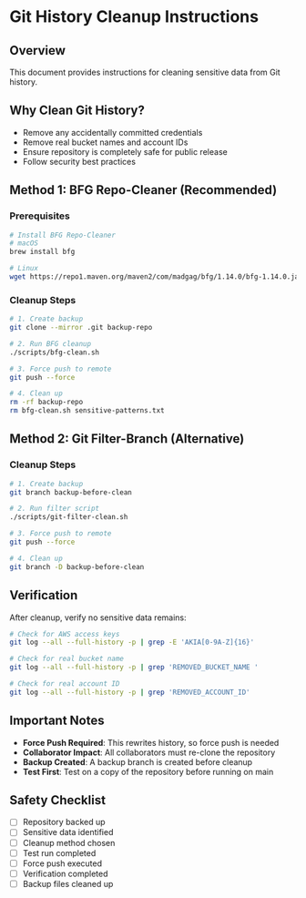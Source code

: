 # Git History Cleanup Instructions

## Overview
This document provides instructions for cleaning sensitive data from Git history.

## Why Clean Git History?
- Remove any accidentally committed credentials
- Remove real bucket names and account IDs
- Ensure repository is completely safe for public release
- Follow security best practices

## Method 1: BFG Repo-Cleaner (Recommended)

### Prerequisites
```bash
# Install BFG Repo-Cleaner
# macOS
brew install bfg

# Linux
wget https://repo1.maven.org/maven2/com/madgag/bfg/1.14.0/bfg-1.14.0.jar -O bfg.jar
```

### Cleanup Steps
```bash
# 1. Create backup
git clone --mirror .git backup-repo

# 2. Run BFG cleanup
./scripts/bfg-clean.sh

# 3. Force push to remote
git push --force

# 4. Clean up
rm -rf backup-repo
rm bfg-clean.sh sensitive-patterns.txt
```

## Method 2: Git Filter-Branch (Alternative)

### Cleanup Steps
```bash
# 1. Create backup
git branch backup-before-clean

# 2. Run filter script
./scripts/git-filter-clean.sh

# 3. Force push to remote
git push --force

# 4. Clean up
git branch -D backup-before-clean
```

## Verification

After cleanup, verify no sensitive data remains:

```bash
# Check for AWS access keys
git log --all --full-history -p | grep -E 'AKIA[0-9A-Z]{16}'

# Check for real bucket name
git log --all --full-history -p | grep 'REMOVED_BUCKET_NAME '

# Check for real account ID
git log --all --full-history -p | grep 'REMOVED_ACCOUNT_ID'
```

## Important Notes

- **Force Push Required**: This rewrites history, so force push is needed
- **Collaborator Impact**: All collaborators must re-clone the repository
- **Backup Created**: A backup branch is created before cleanup
- **Test First**: Test on a copy of the repository before running on main

## Safety Checklist

- [ ] Repository backed up
- [ ] Sensitive data identified
- [ ] Cleanup method chosen
- [ ] Test run completed
- [ ] Force push executed
- [ ] Verification completed
- [ ] Backup files cleaned up
